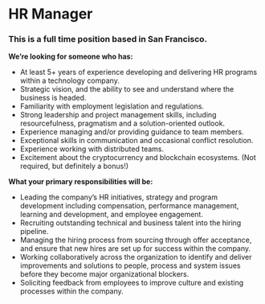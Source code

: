 # HR Manager

### This is a full time position based in San Francisco.

**We’re looking for someone who has:**

* At least 5+ years of experience developing and delivering HR programs within a technology company.
* Strategic vision, and the ability to see and understand where the business is headed.
* Familiarity with employment legislation and regulations.
* Strong leadership and project management skills, including resourcefulness, pragmatism and a solution-oriented outlook. 
* Experience managing and/or providing guidance to team members. 
* Exceptional skills in communication and occasional conflict resolution.
* Experience working with distributed teams.
* Excitement about the cryptocurrency and blockchain ecosystems. (Not required, but definitely a bonus!) 

**What your primary responsibilities will be:**

* Leading the company’s HR initiatives, strategy and program development including compensation, performance management, learning and development, and employee engagement.
* Recruiting outstanding technical and business talent into the hiring pipeline.
* Managing the hiring process from sourcing through offer acceptance, and ensure that new hires are set up for success within the company. 
* Working collaboratively across the organization to identify and deliver improvements and solutions to people, process and system issues before they become major organizational blockers. 
* Soliciting feedback from employees to improve culture and existing processes within the company.


